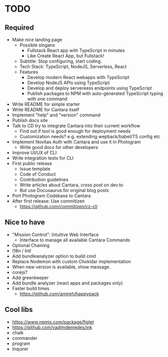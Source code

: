 # TODO

## Required

- Make nice landing page
  - Possible slogans
    - Fullstack React app with TypeScript in minutes
    - Like Create React App, but Fullstack!
  - Subtitle: Stop configuring, start coding.
  - Tech Stack: TypeScript, NodeJS, Serverless, React
  - Features
    - Develop modern React webapps with TypeScript
    - Develop NodeJS APIs using TypeScript
    - Develop and deploy servereess endpoints using TypeScript
    - Publish packages to NPM with auto-generated TypeScript typing with one command
- Write README for simple starter
- Write README for Cantara itself
- Implement "help" and "version" command
- Publish docs site
- Talk to CD try to integrate Cantara into their current workflow
  - Find out if tool is good enough for deployment needs
  - Customization needs? e.g. extending wepback/babel/TS config etc
- Implement Novitas Auth with Cantara and use it in Photogram
  - Write good docs for other developers
- Improve UI/UX of CLI
- Write integration tests for CLI
- First public release
  - Issue template
  - Code of Conduct
  - Contribution guidelines
  - Write articles about Cantara, cross post on dev.to
  - But use Docusaurus for original blog posts
- Port Photogram Codebase to Cantara
- After first release: Use commitizen
  - https://github.com/commitizen/cz-cli

## Nice to have

- "Mission Control": Intuitive Web Interface
  - Interface to manage all available Cantara Commands
- Optional Chaining
- I18n / Intl
- Add bundleanalyzer option to build cmd
- Replace Nodemon with custom Chokidar implementation
- When new version is available, show message.
- corejs?
- Add greenkeeper
- Add bundle analyzer (react apps and packages only)
- Faster build times
  - https://github.com/amireh/happypack

## Cool libs

- https://www.npmjs.com/package/figlet
- https://github.com/vadimdemedes/ink
- chalk
- commander
- program
- Inquirer
